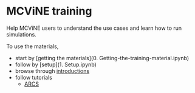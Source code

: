 # MCViNE training

Help MCViNE users to understand the use cases and learn how to run simulations.

To use the materials, 

* start by [getting the materials](0. Getting-the-training-material.ipynb)
* follow by [setup](1. Setup.ipynb)
* browse through [introductions](Introductions.md)
* follow tutorials
  - [ARCS](ARCS)
